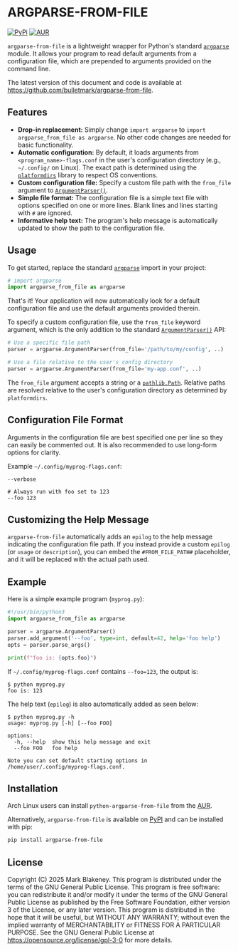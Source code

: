 # ARGPARSE-FROM-FILE
[![PyPi](https://img.shields.io/pypi/v/argparse-from-file)](https://pypi.org/project/argparse-from-file/)
[![AUR](https://img.shields.io/aur/version/python-argparse-from-file)](https://aur.archlinux.org/packages/python-argparse-from-file/)

`argparse-from-file` is a lightweight wrapper for Python's standard
[`argparse`][argparse] module. It allows your program to read default arguments
from a configuration file, which are prepended to arguments provided on the
command line.

The latest version of this document and code is available at
https://github.com/bulletmark/argparse-from-file.

## Features

* **Drop-in replacement:** Simply change `import argparse` to `import
  argparse_from_file as argparse`. No other code changes are needed for basic
  functionality.
* **Automatic configuration:** By default, it loads arguments from
  `<program_name>-flags.conf` in the user's configuration directory (e.g.,
  `~/.config/` on Linux). The exact path is determined using the
  [`platformdirs`][platformdirs] library to respect OS conventions.
* **Custom configuration file:** Specify a custom file path with the
  `from_file` argument to [`ArgumentParser()`][argparser].
* **Simple file format:** The configuration file is a simple text file with
  options specified on one or more lines. Blank lines and lines starting with
  `#` are ignored.
* **Informative help text:** The program's help message is automatically
  updated to show the path to the configuration file.

## Usage

To get started, replace the standard [`argparse`][argparse] import in your project:

```python
# import argparse
import argparse_from_file as argparse
```

That's it! Your application will now automatically look for a default
configuration file and use the default arguments provided therein.

To specify a custom configuration file, use the `from_file` keyword argument,
which is the only addition to the standard
[`ArgumentParser()`][argparser] API:

```python
# Use a specific file path
parser = argparse.ArgumentParser(from_file='/path/to/my/config', ..)

# Use a file relative to the user's config directory
parser = argparse.ArgumentParser(from_file='my-app.conf', ..)
```

The `from_file` argument accepts a string or a [`pathlib.Path`][pathlib].
Relative paths are resolved relative to the user's configuration directory as
determined by `platformdirs`.

## Configuration File Format

Arguments in the configuration file are best specified one per line so they can
easily be commented out. It is also recommended to use long-form options for
clarity.

Example `~/.config/myprog-flags.conf`:
```
--verbose

# Always run with foo set to 123
--foo 123
```

## Customizing the Help Message

`argparse-from-file` automatically adds an `epilog` to the help message
indicating the configuration file path. If you instead provide a custom `epilog`
(or `usage` or `description`), you can embed the `#FROM_FILE_PATH#` placeholder,
and it will be replaced with the actual path used.

## Example

Here is a simple example program (`myprog.py`):

```python
#!/usr/bin/python3
import argparse_from_file as argparse

parser = argparse.ArgumentParser()
parser.add_argument('--foo', type=int, default=42, help='foo help')
opts = parser.parse_args()

print(f"foo is: {opts.foo}")
```

If `~/.config/myprog-flags.conf` contains `--foo=123`, the output is:

```
$ python myprog.py
foo is: 123
```

The help text (`epilog`) is also automatically added as seen below:
```
$ python myprog.py -h
usage: myprog.py [-h] [--foo FOO]

options:
  -h, --help  show this help message and exit
  --foo FOO   foo help

Note you can set default starting options in /home/user/.config/myprog-flags.conf.
```

## Installation

Arch Linux users can install `python-argparse-from-file` from the
[AUR](https://aur.archlinux.org/packages/python-argparse-from-file/).

Alternatively, `argparse-from-file` is available on
[PyPI](https://pypi.org/project/argparse-from-file/) and can be installed with
pip:

```bash
pip install argparse-from-file
```

## License

Copyright (C) 2025 Mark Blakeney. This program is distributed under the terms
of the GNU General Public License. This program is free software: you can
redistribute it and/or modify it under the terms of the GNU General Public
License as published by the Free Software Foundation, either version 3 of the
License, or any later version. This program is distributed in the hope that it
will be useful, but WITHOUT ANY WARRANTY; without even the implied warranty of
MERCHANTABILITY or FITNESS FOR A PARTICULAR PURPOSE. See the GNU General Public
License at <https://opensource.org/license/gpl-3-0> for more details.

[argparse]: https://docs.python.org/3/library/argparse.html
[platformdirs]: https://github.com/tox-dev/platformdirs
[argparser]: https://docs.python.org/3/library/argparse.html#argumentparser-objects
[pathlib]: https://docs.python.org/3/library/pathlib.html
<!-- vim: se ai syn=markdown: -->

